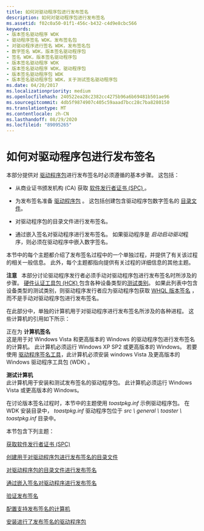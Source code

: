 ```yaml
---
title: 如何对驱动程序包进行发布签名
description: 如何对驱动程序包进行发布签名
ms.assetid: f02c0a50-01f1-456c-b432-c4d9e8cbc566
keywords:
- 版本签名驱动程序 WDK
- 驱动程序签名 WDK，发布签名包
- 对驱动程序进行签名 WDK，发布签名包
- 数字签名 WDK，版本签名驱动程序包
- 签名 WDK，版本签名驱动程序包
- 版本签名驱动程序 WDK
- 版本签名驱动程序 WDK，驱动程序包
- 版本签名驱动程序包 WDK
- 版本签名驱动程序包 WDK，关于测试签名驱动程序包
ms.date: 04/20/2017
ms.localizationpriority: medium
ms.openlocfilehash: 240522ea28c2382cc4275b96a6b69481b501ae96
ms.sourcegitcommit: 4db5f9874907c405c59aaad7bcc28c7ba8280150
ms.translationtype: MT
ms.contentlocale: zh-CN
ms.lasthandoff: 08/29/2020
ms.locfileid: "89095265"
---
```

# <a name="how-to-release-sign-a-driver-package"></a>如何对驱动程序包进行发布签名


本部分提供对 [驱动程序包](driver-packages.md)进行发布签名时必须遵循的基本步骤。 这包括：

-   从商业证书颁发机构 (CA) 获取 [软件发行者证书 (SPC) ](software-publisher-certificate.md) 。

-   为发布签名准备 [驱动程序包](driver-packages.md) 。 这包括创建包含驱动程序包数字签名的 [目录文件](catalog-files.md)。

-   对驱动程序包的目录文件进行发布签名。

-   通过嵌入签名对驱动程序进行发布签名。 如果驱动程序是 *启动启动驱动*程序，则必须在驱动程序中嵌入数字签名。

本节中的每个主题都介绍了发布签名过程中的一个单独过程，并提供了有关该过程的相关一般信息。 此外，每个主题都指向提供有关过程的详细信息的其他主题。

**注意**   本部分讨论驱动程序发行者必须手动对驱动程序包进行发布签名时所涉及的步骤。 [硬件认证工具包 (HCK) ](https://go.microsoft.com/fwlink/p/?linkid=227016)包含各种设备类型的[测试类别](https://go.microsoft.com/fwlink/p/?linkid=189178)。 如果此列表中包含设备类型的测试类别，则驱动程序发行者应为驱动程序包获取 [WHQL 版本签名](whql-release-signature.md) ，而不是手动对驱动程序包进行发布签名。

 

在此部分中，单独的计算机用于对驱动程序进行发布签名所涉及的各种进程。 这些计算机的引用如下所示：

<a href="" id="--------signing-computer"></a>正在为 **计算机签名**  
这是用于对 Windows Vista 和更高版本的 Windows 的驱动程序包进行发布签名的计算机。 此计算机必须运行 Windows XP SP2 或更高版本的 Windows。 若要使用 [驱动程序签名工具](../devtest/tools-for-signing-drivers.md)，此计算机必须安装 windows Vista 及更高版本的 Windows 驱动程序工具包 (WDK) 。

<a href="" id="test-computer"></a>**测试计算机**  
此计算机用于安装和测试发布签名的驱动程序包。 此计算机必须运行 Windows Vista 或更高版本的 Windows。

在讨论版本签名过程时，本节中的主题使用 *toastpkg.inf* 示例驱动程序包。 在 WDK 安装目录中， *toastpkg.inf* 驱动程序包位于 *src \\ general \\ toaster \\ toastpkg.inf* 目录中。

本节包含下列主题：

[获取软件发行者证书 (SPC)](obtaining-a-software-publisher-certificate--spc-.md)

[创建用于对驱动程序包进行发布签名的目录文件](creating-a-catalog-file-for-release-signing-a-driver-package.md)

[对驱动程序包的目录文件进行发布签名](release-signing-a-driver-package-s-catalog-file.md)

[通过嵌入签名对驱动程序进行发布签名](release-signing-a-driver-through-an-embedded-signature.md)

[验证发布签名](verifying-the-release-signature.md)

[配置支持发布签名的计算机](configuring-a-computer-to-support-release-signing.md)

[安装进行了发布签名的驱动程序包](installing-a-release-signed-driver-package.md)

 

